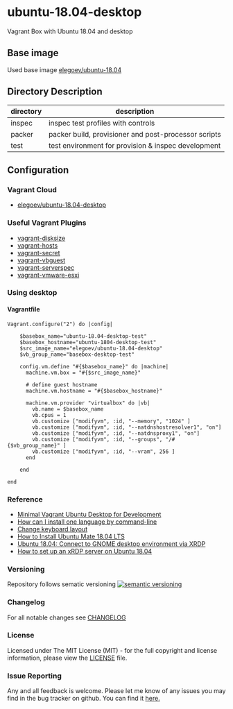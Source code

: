 # ubuntu-18.04-desktop

Vagrant Box with Ubuntu 18.04 and desktop

## Base image

Used base image [elegoev/ubuntu-18.04](https://app.vagrantup.com/elegoev/boxes/ubuntu-18.04)

## Directory Description

| directory | description                                          |
|-----------|------------------------------------------------------|
| inspec    | inspec test profiles with controls                   |
| packer    | packer build, provisioner and post-processor scripts |
| test      | test environment for provision & inspec development  |

## Configuration

### Vagrant Cloud

- [elegoev/ubuntu-18.04-desktop](https://app.vagrantup.com/elegoev/boxes/ubuntu-18.04-desktop)

### Useful Vagrant Plugins

- [vagrant-disksize](https://github.com/sprotheroe/vagrant-disksize)
- [vagrant-hosts](https://github.com/oscar-stack/vagrant-hosts)
- [vagrant-secret](https://github.com/tcnksm/vagrant-secret)
- [vagrant-vbguest](https://github.com/dotless-de/vagrant-vbguest)
- [vagrant-serverspec](https://github.com/vvchik/vagrant-serverspec)
- [vagrant-vmware-esxi](https://github.com/josenk/vagrant-vmware-esxi)

### Using desktop

#### Vagrantfile

    Vagrant.configure("2") do |config|

        $basebox_name="ubuntu-18.04-desktop-test"
        $basebox_hostname="ubuntu-1804-desktop-test"
        $src_image_name="elegoev/ubuntu-18.04-desktop"
        $vb_group_name="basebox-desktop-test"

        config.vm.define "#{$basebox_name}" do |machine|
          machine.vm.box = "#{$src_image_name}"
    
          # define guest hostname
          machine.vm.hostname = "#{$basebox_hostname}"

          machine.vm.provider "virtualbox" do |vb|
            vb.name = $basebox_name
            vb.cpus = 1
            vb.customize ["modifyvm", :id, "--memory", "1024" ]
            vb.customize ["modifyvm", :id, "--natdnshostresolver1", "on"]
            vb.customize ["modifyvm", :id, "--natdnsproxy1", "on"]
            vb.customize ["modifyvm", :id, "--groups", "/#{$vb_group_name}" ]
            vb.customize ["modifyvm", :id, "--vram", 256 ]
          end

        end   

    end

### Reference

- [Minimal Vagrant Ubuntu Desktop for Development](https://medium.com/@tonyeung85/minimal-vagrant-ubuntu-desktop-for-development-248c173cc5a2)
- [How can I install one language by command-line](https://askubuntu.com/questions/149876/how-can-i-install-one-language-by-command-line)
- [Change keyboard layout](https://askubuntu.com/questions/434849/change-keyboard-layout-english-uk-on-command-line-to-english-us)
- [How to Install Ubuntu Mate 18.04 LTS](https://linuxhint.com/install_ubuntu_mate_1804/)
- [Ubuntu 18.04: Connect to GNOME desktop environment via XRDP](https://www.hiroom2.com/2018/04/29/ubuntu-1804-xrdp-gnome-en/)
- [How to set up an xRDP server on Ubuntu 18.04](https://medium.com/@vivekteega/how-to-setup-an-xrdp-server-on-ubuntu-18-04-89f7e205bd4e)

### Versioning

Repository follows sematic versioning  [![semantic versioning](https://img.shields.io/badge/semver-2.0.0-green.svg)](http://semver.org)

### Changelog

For all notable changes see [CHANGELOG](https://github.com/elegoev/basebox-ubuntu-18.04-desktop/blob/master/CHANGELOG.md)

### License

Licensed under The MIT License (MIT) - for the full copyright and license information, please view the [LICENSE](https://github.com/elegoev/basebox-ubuntu-18.04-desktop/blob/main/LICENSE) file.

### Issue Reporting

Any and all feedback is welcome.  Please let me know of any issues you may find in the bug tracker on github. You can find it [here.](https://github.com/elegoev/basebox-ubuntu-18.04-desktop/issues)
